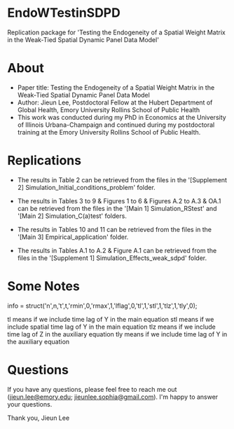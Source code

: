 # EndoWTestinSDPD
Replication package for 'Testing the Endogeneity of a Spatial Weight Matrix in the Weak-Tied Spatial Dynamic Panel Data Model'


# About
- Paper title: Testing the Endogeneity of a Spatial Weight Matrix in the Weak-Tied Spatial Dynamic Panel Data Model
- Author: Jieun Lee, Postdoctoral Fellow at the Hubert Department of Global Health, Emory University Rollins School of Public Health
- This work was conducted during my PhD in Economics at the University of Illinois Urbana-Champaign and continued during my postdoctoral training at the Emory University Rollins School of Public Health.


# Replications
- The results in Table 2 can be retrieved from the files in the '[Supplement 2] Simulation_Initial_conditions_problem' folder.

- The results in Tables 3 to 9 & Figures 1 to 6 & Figures A.2 to A.3 & OA.1 can be retrieved from the files in the '[Main 1] Simulation_RStest' and '[Main 2] Simulation_C(a)test' folders.

- The results in Tables 10 and 11 can be retrieved from the files in the '[Main 3] Empirical_application' folder.

- The results in Tables A.1 to A.2 & Figure A.1 can be retrieved from the files in the '[Supplement 1] Simulation_Effects_weak_sdpd' folder.


# Some Notes
info = struct('n',n,'t',t,'rmin',0,'rmax',1,'lflag',0,'tl',1,'stl',1,'tlz',1,'tly',0); 

tl means if we include time lag of Y in the main equation
stl means if we include spatial time lag of Y in the main equation
tlz means if we include time lag of Z in the auxiliary equation
tly means if we include time lag of Y in the auxiliary equation


# Questions
If you have any questions, please feel free to reach me out (jieun.lee@emory.edu; jieunlee.sophia@gmail.com). I'm happy to answer your questions.


Thank you,
Jieun Lee
